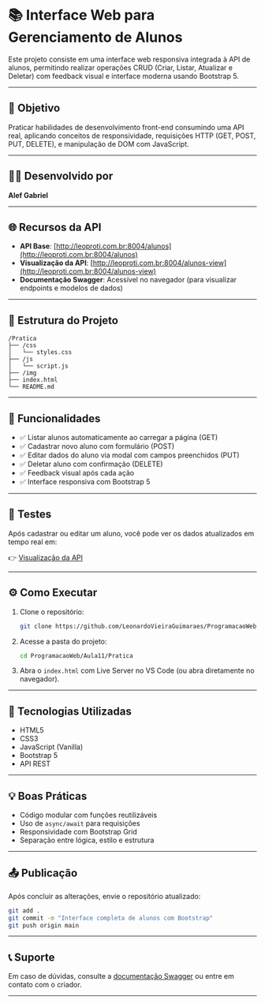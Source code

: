 # 📚 Interface Web para Gerenciamento de Alunos

Este projeto consiste em uma interface web responsiva integrada à API de alunos, permitindo realizar operações CRUD (Criar, Listar, Atualizar e Deletar) com feedback visual e interface moderna usando Bootstrap 5.

---

## 🎯 Objetivo

Praticar habilidades de desenvolvimento front-end consumindo uma API real, aplicando conceitos de responsividade, requisições HTTP (GET, POST, PUT, DELETE), e manipulação de DOM com JavaScript.

---

## 👨‍💻 Desenvolvido por

**Alef Gabriel**

---

## 🌐 Recursos da API

- **API Base**: [http://leoproti.com.br:8004/alunos](http://leoproti.com.br:8004/alunos)
- **Visualização da API**: [http://leoproti.com.br:8004/alunos-view](http://leoproti.com.br:8004/alunos-view)
- **Documentação Swagger**: Acessível no navegador (para visualizar endpoints e modelos de dados)

---

## 📁 Estrutura do Projeto

```
/Pratica
├── /css
│   └── styles.css
├── /js
│   └── script.js
├── /img
├── index.html
└── README.md
```

---

## 🚀 Funcionalidades

- ✅ Listar alunos automaticamente ao carregar a página (GET)
- ✅ Cadastrar novo aluno com formulário (POST)
- ✅ Editar dados do aluno via modal com campos preenchidos (PUT)
- ✅ Deletar aluno com confirmação (DELETE)
- ✅ Feedback visual após cada ação
- ✅ Interface responsiva com Bootstrap 5

---

## 🧪 Testes

Após cadastrar ou editar um aluno, você pode ver os dados atualizados em tempo real em:

👉 [Visualização da API](http://leoproti.com.br:8004/alunos-view)

---

## ⚙️ Como Executar

1. Clone o repositório:
   ```bash
   git clone https://github.com/LeonardoVieiraGuimaraes/ProgramacaoWeb.git
   ```

2. Acesse a pasta do projeto:
   ```bash
   cd ProgramacaoWeb/Aula11/Pratica
   ```

3. Abra o `index.html` com Live Server no VS Code (ou abra diretamente no navegador).

---

## 📌 Tecnologias Utilizadas

- HTML5
- CSS3
- JavaScript (Vanilla)
- Bootstrap 5
- API REST

---

## 💡 Boas Práticas

- Código modular com funções reutilizáveis
- Uso de `async/await` para requisições
- Responsividade com Bootstrap Grid
- Separação entre lógica, estilo e estrutura

---

## 📤 Publicação

Após concluir as alterações, envie o repositório atualizado:

```bash
git add .
git commit -m "Interface completa de alunos com Bootstrap"
git push origin main
```

---

## 📞 Suporte

Em caso de dúvidas, consulte a [documentação Swagger](http://leoproti.com.br:8004/alunos) ou entre em contato com o criador.

---
